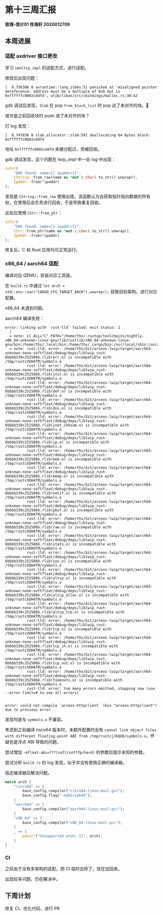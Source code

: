 # 第十三周汇报

**致理-信计01  佟海轩 2020012709**

## 本周进展

### 适配 axdriver 接口更改

学习 `smoltcp_impl` 的适配方式，进行适配。

修改后出现问题：

``` log
[  0.756386 0 axruntime::lang_items:5] panicked at 'misaligned pointer dereference: address must be a multiple of 0x8 but is 0xffffffc0802cddf4', ulib/libax/src/cbindings/malloc.rs:30:42
```

gdb 调试后发现，`Slab` 在 pop `free_block_list` 时 pop 出了未对齐的块。🤔

或许是之前回收块时 push 进了未对齐的块？

打 log 发现：

``` log
[  0.747836 0 slab_allocator::slab:59] deallocating 64 Bytes block: 0xffffffc0802cddf4
```

地址 `0xffffffc0802cddf4` 未被分配过，但被回收。

gdb 调试发现，这个问题在 lwip_impl 中一处 log 中出现：

``` rust
info!(
    "DNS found: name={} ipaddr={}",
    CString::from_raw(name as *mut c_char).to_str().unwrap(),
    IpAddr::from(*ipaddr)
);
```

发现是 `CString::from_raw` 使用出错，该函数认为会获取指针指向数据的所有权，在使用后会负责进行回收，于是导致重复回收。

此处应使用 `CStr::from_ptr`：

``` rust
info!(
    "DNS found: name={} ipaddr={}",
    CStr::from_ptr(name as *mut c_char).to_str().unwrap(),
    IpAddr::from(*ipaddr)
);
```

修复后，C 和 Rust 应用均可正常运行。

### x86_64 / aarch64 适配

编译对应 QEMU，安装对应工具链。

在 `build.rs` 中通过 `let arch = std::env::var("CARGO_CFG_TARGET_ARCH").unwrap();` 获取目标架构，进行对应配置。

x86_64 未遇到问题。

aarch64 编译失败：

``` log
error: linking with `rust-lld` failed: exit status: 1
  |
  = note: LC_ALL="C" PATH="/home/thx/.rustup/toolchains/nightly-x86_64-unknown-linux-gnu/lib/rustlib/x86_64-unknown-linux-gnu/bin:/home/thx/.local/bin:/home/thx/.cargo/bin:/usr/local/sbin:/usr/local/bin:/usr/s"
  = note: rust-lld: error: /home/thx/Git/arceos-lwip/target/aarch64-unknown-none-softfloat/debug/deps/liblwip_rust-6bbbb339c252586b.rlib(err.o) is incompatible with /tmp/rustcXDH4TM/symbols.o
          rust-lld: error: /home/thx/Git/arceos-lwip/target/aarch64-unknown-none-softfloat/debug/deps/liblwip_rust-6bbbb339c252586b.rlib(init.o) is incompatible with /tmp/rustcXDH4TM/symbols.o
          rust-lld: error: /home/thx/Git/arceos-lwip/target/aarch64-unknown-none-softfloat/debug/deps/liblwip_rust-6bbbb339c252586b.rlib(def.o) is incompatible with /tmp/rustcXDH4TM/symbols.o
          rust-lld: error: /home/thx/Git/arceos-lwip/target/aarch64-unknown-none-softfloat/debug/deps/liblwip_rust-6bbbb339c252586b.rlib(dns.o) is incompatible with /tmp/rustcXDH4TM/symbols.o
          rust-lld: error: /home/thx/Git/arceos-lwip/target/aarch64-unknown-none-softfloat/debug/deps/liblwip_rust-6bbbb339c252586b.rlib(inet_chksum.o) is incompatible with /tmp/rustcXDH4TM/symbols.o
          rust-lld: error: /home/thx/Git/arceos-lwip/target/aarch64-unknown-none-softfloat/debug/deps/liblwip_rust-6bbbb339c252586b.rlib(ip.o) is incompatible with /tmp/rustcXDH4TM/symbols.o
          rust-lld: error: /home/thx/Git/arceos-lwip/target/aarch64-unknown-none-softfloat/debug/deps/liblwip_rust-6bbbb339c252586b.rlib(mem.o) is incompatible with /tmp/rustcXDH4TM/symbols.o
          rust-lld: error: /home/thx/Git/arceos-lwip/target/aarch64-unknown-none-softfloat/debug/deps/liblwip_rust-6bbbb339c252586b.rlib(memp.o) is incompatible with /tmp/rustcXDH4TM/symbols.o
          rust-lld: error: /home/thx/Git/arceos-lwip/target/aarch64-unknown-none-softfloat/debug/deps/liblwip_rust-6bbbb339c252586b.rlib(netif.o) is incompatible with /tmp/rustcXDH4TM/symbols.o
          rust-lld: error: /home/thx/Git/arceos-lwip/target/aarch64-unknown-none-softfloat/debug/deps/liblwip_rust-6bbbb339c252586b.rlib(pbuf.o) is incompatible with /tmp/rustcXDH4TM/symbols.o
          rust-lld: error: /home/thx/Git/arceos-lwip/target/aarch64-unknown-none-softfloat/debug/deps/liblwip_rust-6bbbb339c252586b.rlib(raw.o) is incompatible with /tmp/rustcXDH4TM/symbols.o
          rust-lld: error: /home/thx/Git/arceos-lwip/target/aarch64-unknown-none-softfloat/debug/deps/liblwip_rust-6bbbb339c252586b.rlib(stats.o) is incompatible with /tmp/rustcXDH4TM/symbols.o
          rust-lld: error: /home/thx/Git/arceos-lwip/target/aarch64-unknown-none-softfloat/debug/deps/liblwip_rust-6bbbb339c252586b.rlib(sys.o) is incompatible with /tmp/rustcXDH4TM/symbols.o
          rust-lld: error: /home/thx/Git/arceos-lwip/target/aarch64-unknown-none-softfloat/debug/deps/liblwip_rust-6bbbb339c252586b.rlib(altcp.o) is incompatible with /tmp/rustcXDH4TM/symbols.o
          rust-lld: error: /home/thx/Git/arceos-lwip/target/aarch64-unknown-none-softfloat/debug/deps/liblwip_rust-6bbbb339c252586b.rlib(altcp_alloc.o) is incompatible with /tmp/rustcXDH4TM/symbols.o
          rust-lld: error: /home/thx/Git/arceos-lwip/target/aarch64-unknown-none-softfloat/debug/deps/liblwip_rust-6bbbb339c252586b.rlib(altcp_tcp.o) is incompatible with /tmp/rustcXDH4TM/symbols.o
          rust-lld: error: /home/thx/Git/arceos-lwip/target/aarch64-unknown-none-softfloat/debug/deps/liblwip_rust-6bbbb339c252586b.rlib(tcp.o) is incompatible with /tmp/rustcXDH4TM/symbols.o
          rust-lld: error: /home/thx/Git/arceos-lwip/target/aarch64-unknown-none-softfloat/debug/deps/liblwip_rust-6bbbb339c252586b.rlib(tcp_in.o) is incompatible with /tmp/rustcXDH4TM/symbols.o
          rust-lld: error: /home/thx/Git/arceos-lwip/target/aarch64-unknown-none-softfloat/debug/deps/liblwip_rust-6bbbb339c252586b.rlib(tcp_out.o) is incompatible with /tmp/rustcXDH4TM/symbols.o
          rust-lld: error: /home/thx/Git/arceos-lwip/target/aarch64-unknown-none-softfloat/debug/deps/liblwip_rust-6bbbb339c252586b.rlib(timeouts.o) is incompatible with /tmp/rustcXDH4TM/symbols.o
          rust-lld: error: too many errors emitted, stopping now (use --error-limit=0 to see all errors)


error: could not compile `arceos-httpclient` (bin "arceos-httpclient") due to previous error
```

发现均是与 `symbols.o` 不兼容。

考虑到之前编译 riscv64 版本时，未额外配置时会有 `cannot link object files with different floating-point ABI from /tmp/rustcjJ6QUD/symbols.o`，怀疑也是浮点 ABI 导致的问题。

尝试增加 `-mfloat-abi=???(soft/softfp/hard)` 的参数后提示未知的参数。

尝试分析 `build.rs` 的 log 发现，似乎并没有使用正确的编译器。

指定编译器后解决问题。

``` rust
match arch {
    "riscv64" => {
        base_config.compiler("riscv64-linux-musl-gcc");
        base_config.flag("-mabi=lp64d");
    }
    "aarch64" => {
        base_config.compiler("aarch64-linux-musl-gcc");
    }
    "x86_64" => {
        base_config.compiler("x86_64-linux-musl-gcc");
    }
    _ => {
        panic!("Unsupported arch: {}", arch);
    }
}
```

### CI

之前由于没有多架构的适配，把 CI 临时去除了，现在加回来。

出现较多问题，仍在解决中。

## 下周计划

修复 CI，优化代码，进行 PR
